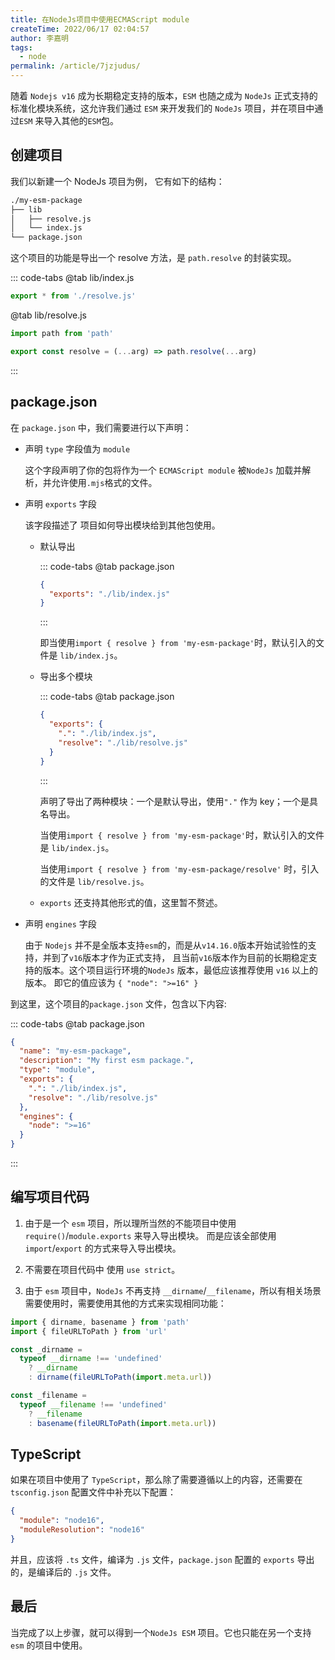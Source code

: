 ```yaml
---
title: 在NodeJs项目中使用ECMAScript module
createTime: 2022/06/17 02:04:57
author: 李嘉明
tags:
  - node
permalink: /article/7jzjudus/
---
```


随着 `Nodejs v16` 成为长期稳定支持的版本，`ESM` 也随之成为 `NodeJs` 正式支持的标准化模块系统，这允许我们通过
`ESM` 来开发我们的 `NodeJs` 项目，并在项目中通过`ESM` 来导入其他的`ESM`包。

<!-- more -->

## 创建项目

我们以新建一个 NodeJs 项目为例， 它有如下的结构：

```sh
./my-esm-package
├── lib
│   ├── resolve.js
│   └── index.js
└── package.json
```

这个项目的功能是导出一个 resolve 方法，是 `path.resolve` 的封装实现。

::: code-tabs
@tab lib/index.js

```js
export * from './resolve.js'
```

@tab lib/resolve.js

```js
import path from 'path'

export const resolve = (...arg) => path.resolve(...arg)
```

:::

## package.json

在 `package.json` 中，我们需要进行以下声明：

- 声明 `type` 字段值为 `module`

  这个字段声明了你的包将作为一个 `ECMAScript module` 被`NodeJs` 加载并解析，并允许使用`.mjs`格式的文件。

- 声明 `exports` 字段

  该字段描述了 项目如何导出模块给到其他包使用。

  - 默认导出

    ::: code-tabs
    @tab package.json

    ```json
    {
      "exports": "./lib/index.js"
    }
    ```

    :::

    即当使用`import { resolve } from 'my-esm-package'`时，默认引入的文件是 `lib/index.js`。

  - 导出多个模块

    ::: code-tabs
    @tab package.json

    ```json
    {
      "exports": {
        ".": "./lib/index.js",
        "resolve": "./lib/resolve.js"
      }
    }
    ```

    :::

    声明了导出了两种模块：一个是默认导出，使用`"."` 作为 key；一个是具名导出。

    当使用`import { resolve } from 'my-esm-package'`时，默认引入的文件是 `lib/index.js`。

    当使用`import { resolve } from 'my-esm-package/resolve'` 时，引入的文件是 `lib/resolve.js`。

  - `exports` 还支持其他形式的值，这里暂不赘述。

- 声明 `engines` 字段

  由于 `Nodejs` 并不是全版本支持`esm`的，而是从`v14.16.0`版本开始试验性的支持，并到了`v16`版本才作为正式支持，
  且当前`v16`版本作为目前的长期稳定支持的版本。这个项目运行环境的`NodeJs` 版本，最低应该推荐使用 `v16` 以上的版本。
  即它的值应该为 `{ "node": ">=16" }`

到这里，这个项目的`package.json` 文件，包含以下内容:

::: code-tabs
@tab package.json

```json
{
  "name": "my-esm-package",
  "description": "My first esm package.",
  "type": "module",
  "exports": {
    ".": "./lib/index.js",
    "resolve": "./lib/resolve.js"
  },
  "engines": {
    "node": ">=16"
  }
}
```

:::

## 编写项目代码

1. 由于是一个 `esm` 项目，所以理所当然的不能项目中使用 `require()`/`module.exports` 来导入导出模块。
   而是应该全部使用`import`/`export` 的方式来导入导出模块。

2. 不需要在项目代码中 使用 `use strict`。

3. 由于 `esm` 项目中，`NodeJs` 不再支持 `__dirname`/`__filename`，所以有相关场景需要使用时，需要使用其他的方式来实现相同功能：

```js
import { dirname, basename } from 'path'
import { fileURLToPath } from 'url'

const _dirname =
  typeof __dirname !== 'undefined'
    ? __dirname
    : dirname(fileURLToPath(import.meta.url))

const _filename =
  typeof __filename !== 'undefined'
    ? __filename
    : basename(fileURLToPath(import.meta.url))
```

## TypeScript

如果在项目中使用了 `TypeScript`，那么除了需要遵循以上的内容，还需要在 `tsconfig.json` 配置文件中补充以下配置：

```json
{
  "module": "node16",
  "moduleResolution": "node16"
}
```

并且，应该将 `.ts` 文件，编译为 `.js` 文件，`package.json` 配置的 `exports` 导出的，是编译后的 `.js` 文件。

## 最后

当完成了以上步骤，就可以得到一个`NodeJs ESM` 项目。它也只能在另一个支持 `esm` 的项目中使用。
